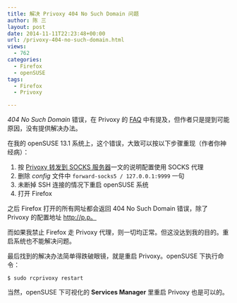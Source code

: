 ```yaml
---
title: 解决 Privoxy 404 No Such Domain 问题
author: 陈 三
layout: post
date: 2014-11-11T22:23:48+00:00
url: /privoxy-404-no-such-domain.html
views:
  - 762
categories:
  - Firefox
  - openSUSE
tags:
  - Firefox
  - Privoxy

---
```

_404 No Such Domain_ 错误，在 Privoxy 的 [FAQ][1] 中有提及，但作者只是提到可能原因，没有提供解决办法。

在我的 openSUSE 13.1 系统上，这个错误，大致可以按以下步骤重现（作者你神经病）：

  1. 按 [Privoxy 转发到 SOCKS 服务器][2]一文的说明配置使用 SOCKS 代理
  2. 删除 _config_ 文件中 `forward-socks5 / 127.0.0.1:9999` 一句
  3. 未断掉 SSH 连接的情况下重启 openSUSE 系统
  4. 打开 Firefox

之后 Firefox 打开的所有网址都会返回 404 No Such Domain 错误，除了 Privoxy 的配置地址 http://p.p。

而如果我禁止 Firefox 走 Privoxy 代理，则一切均正常。但这没达到我的目的。重启系统也不能解决问题。

最后找到的解决办法简单得跌破眼镜，就是重启 Privoxy。openSUSE 下执行命令：

    $ sudo rcprivoxy restart
    

当然，openSUSE 下可视化的 **Services Manager** 里重启 Privoxy 也是可以的。

 [1]: http://www.privoxy.org/faq/trouble.html#DNSERRORS
 [2]: http://www.zfanw.com/blog/privoxy-forward-ssh.html